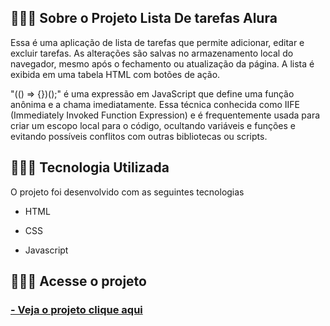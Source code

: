 

## 👩🏽‍💻 Sobre o Projeto Lista De tarefas Alura

Essa é uma aplicação de lista de tarefas que permite adicionar, editar e excluir tarefas. As alterações são salvas no armazenamento local do navegador, mesmo após o fechamento ou atualização da página. A lista é exibida em uma tabela HTML com botões de ação.

"(() => {})();" é uma expressão em JavaScript que define uma função anônima e a chama imediatamente. Essa técnica  conhecida como IIFE (Immediately Invoked Function Expression) e é frequentemente usada para criar um escopo local para o código, ocultando variáveis e funções e evitando possíveis conflitos com outras bibliotecas ou scripts.

## 👩🏽‍💻 Tecnologia Utilizada

O projeto foi desenvolvido com as seguintes tecnologias

- HTML

- CSS

- Javascript

## 👩🏽‍💻 Acesse o projeto

 <h3>
        <a href="https://lyrisnunes.github.io/lista-de-tarefa/"> - Veja o projeto clique aqui </a>
</h3>
